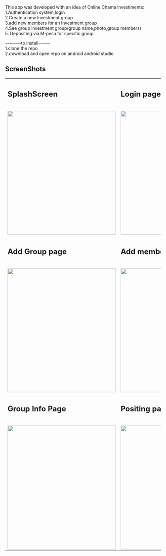 This app was developed with an idea of Online Chama Investiments:</br>
1.Authentication system,login</br>
2.Create a new Investment group </br>
3.add new members for an Investment group </br>
4.See group investment group(group name,photo,group members)</br>
5. Depositing via M-pesa for specific group</br>

--------to install------</br>
1.clone the repo</br>
2.download and open repo on android android studio</br>
  
<h2>ScreenShots</h2>

<table>
  
  <tr>
   <td><h2>SplashScreen</h2></br><img src="../master/app/src/main/res/drawable/splashscreen.png?raw=true" width="350" height="400" /></td>
      <td><h2>Login page</h2></br><img src="../master/app/src/main/res/drawable/login.png?raw=true" width="350" height="400" /></td>
      <td><h2>SignUp page</h2></br><img src="../master/app/src/main/res/drawable/signup.png?raw=true" width="350" height="400" /></td>
  </tr>
  <tr>
   <td><h2>Add Group page</h2></br><img src="../master/app/src/main/res/drawable/create greoup.png?raw=true" width="350" height="400" /></td>
      <td><h2>Add members page</h2></br><img src="../master/app/src/main/res/drawable/add members.png?raw=true" width="350" height="400" /></td>
      <td><h2>my Groups page</h2></br><img src="../master/app/src/main/res/drawable/my groups.png?raw=true" width="350" height="400" /></td>
  </tr>
  <tr>
   <td><h2>Group Info Page</h2></br><img src="../master/app/src/main/res/drawable/group info.png?raw=true" width="350" height="400" /></td>
      <td><h2>Positing page</h2></br><img src="../master/app/src/main/res/drawable/deposit processing.png?raw=true" width="350" height="400" /></td>
      <td><h2>Mpesa simtoolkit Page</h2></br><img src="../master/app/src/main/res/drawable/mpesa_simtoolkit.png?raw=true" width="350" height="400" /></td>

  </table>
